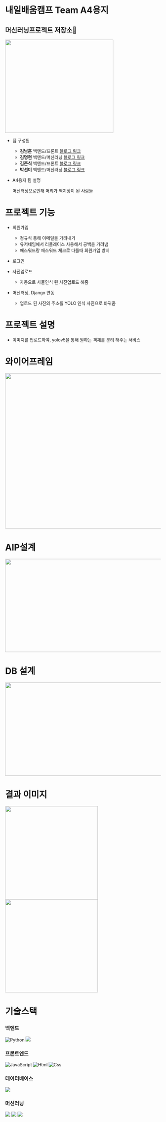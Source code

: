# 내일배움캠프 Team A4용지 
## 머신러닝프로젝트 저장소👋
<img src="https://ifh.cc/g/PKRPsx.png" width="350px" height="300px">








* 팀 구성원
  * **김남훈** 백엔드/프론트   [블로그 링크](https://hunss.tistory.com/)
  * **김명현** 백엔드/머신러닝 [블로그 링크](https://z9x80123.tistory.com/)
  * **김준식** 백엔드/프론트   [블로그 링크](https://junspythonbackend.tistory.com/)
  * **박선미** 백엔드/머신러닝 [블로그 링크](https://mmsp31.tistory.com/)
  
 * A4용지 팀 설명
 
   머신러닝으로인해 머리가 백지장이 된 사람들
  


# 프로젝트 기능



* 회원가입
  * 정규식 통해 이메일을 가려내기
  * 유저네임에서 리플레이스 사용해서 공백을 가려냄
  * 패스워드랑 패스워드 체크로 다를때 회원가입 방지

* 로그인

* 사진업로드 
  * 자동으로 사물인식 된 사진업로드 해줌


* 머신러닝, Django 연동
  * 업로드 된 사진의 주소를 YOLO 인식 사진으로 바꿔줌


# 프로젝트 설명

* 이미지를 업로드하여, yolov5을 통해 원하는 객체를 분리 해주는 서비스

# 와이어프레임

<img src="https://user-images.githubusercontent.com/113074921/197099042-f5b49a23-76d3-4fc2-8dd7-58ae08278fd8.png" width="700px" height="500px">

# AIP설계

<img src="https://user-images.githubusercontent.com/113074921/197088740-00a8e9a9-2d81-4d35-9ea4-142d465232e1.png" width="600px" height="300px">


# DB 설계

<img src="https://user-images.githubusercontent.com/113074921/197089006-7a923bdd-6237-4a95-9cef-cb4ff17adcf1.png" width="600px" height="300px">

# 결과 이미지
<img src="https://sitem.ssgcdn.com/63/60/92/item/2097000926063_i1_1200.jpg" width="300px" height="300px">
<img src="https://user-images.githubusercontent.com/113074921/196870904-ca44f061-c572-47ec-895a-fa5955d83d53.png" width="300px" height="300px">








# 기술스택


### 백엔드
<img alt="Python" src ="https://img.shields.io/badge/Python-3776AB.svg?&style=for-the-badge&logo=Python&logoColor=white"/> <img src="https://img.shields.io/badge/Django-092E20?style=for-the-badge&logo=Django&logoColor=white">

### 프론트엔드
<img alt="JavaScript" src ="https://img.shields.io/badge/JavaScriipt-F7DF1E.svg?&style=for-the-badge&logo=JavaScript&logoColor=black"/> <img alt="Html" src ="https://img.shields.io/badge/HTML5-E34F26.svg?&style=for-the-badge&logo=HTML5&logoColor=white"/> <img alt="Css" src ="https://img.shields.io/badge/CSS3-1572B6.svg?&style=for-the-badge&logo=CSS3&logoColor=white"/>

### 데이터베이스
<img src="https://img.shields.io/badge/SQLite-003B57?style=for-the-badge&logo=SQLite&logoColor=white">


### 머신러닝
<img src="https://img.shields.io/badge/PyTorch-EE4C2C?style=for-the-badge&logo=PyTorch&logoColor=white"> <img src="https://img.shields.io/badge/OpenCV-5C3EE8?style=for-the-badge&logo=OpenCV&logoColor=white"> <img src="https://img.shields.io/badge/YOLO-00FFFF?style=for-the-badge&logo=YOLO&logoColor=white">








